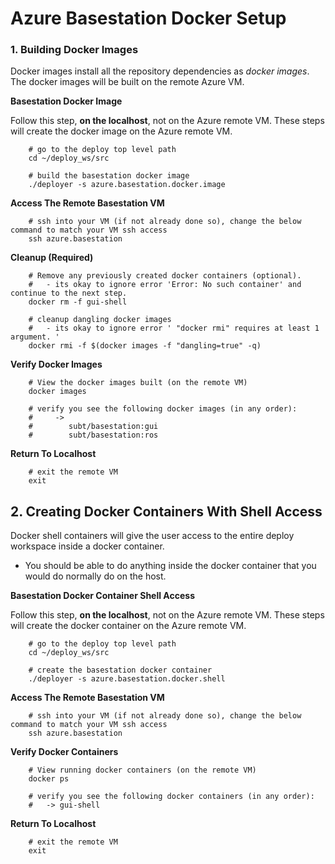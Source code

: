 # Azure Basestation Docker Setup

### 1. Building Docker Images

Docker images install all the repository dependencies as *docker images*. The docker images will be built on the remote Azure VM.

**Basestation Docker Image** 

Follow this step, **on the localhost**, not on the Azure remote VM. These steps will create the docker image on the Azure remote VM.

        # go to the deploy top level path
        cd ~/deploy_ws/src

        # build the basestation docker image
        ./deployer -s azure.basestation.docker.image

**Access The Remote Basestation VM** 

        # ssh into your VM (if not already done so), change the below command to match your VM ssh access
        ssh azure.basestation

**Cleanup (Required)**

        # Remove any previously created docker containers (optional).
        #   - its okay to ignore error 'Error: No such container' and continue to the next step.
        docker rm -f gui-shell

        # cleanup dangling docker images
        #   - its okay to ignore error ' "docker rmi" requires at least 1 argument. '
        docker rmi -f $(docker images -f "dangling=true" -q)

**Verify Docker Images** 

        # View the docker images built (on the remote VM)
        docker images

        # verify you see the following docker images (in any order):
        #     ->
        #        subt/basestation:gui
        #        subt/basestation:ros

**Return To Localhost** 

        # exit the remote VM
        exit

## 2. Creating Docker Containers With Shell Access

Docker shell containers will give the user access to the entire deploy workspace inside a docker container.

- You should be able to do anything inside the docker container that you would do normally do on the host.

**Basestation Docker Container Shell Access**

Follow this step, **on the localhost**, not on the Azure remote VM. These steps will create the docker container on the Azure remote VM.

        # go to the deploy top level path
        cd ~/deploy_ws/src

        # create the basestation docker container
        ./deployer -s azure.basestation.docker.shell

**Access The Remote Basestation VM** 

        # ssh into your VM (if not already done so), change the below command to match your VM ssh access
        ssh azure.basestation

**Verify Docker Containers**

        # View running docker containers (on the remote VM)
        docker ps

        # verify you see the following docker containers (in any order):
        #   -> gui-shell

**Return To Localhost** 

        # exit the remote VM
        exit
